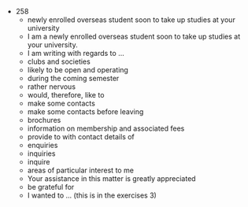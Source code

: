 - 258
    - newly enrolled overseas student soon to take up studies at your university
    - I am a newly enrolled overseas student soon to take up studies at your university.
    - I am writing with regards to ...
    - clubs and societies
    - likely to be open and operating
    - during the coming semester
    - rather nervous
    - would, therefore, like to 
    - make some contacts
    - make some contacts before leaving
    - brochures
    - information on membership and associated fees
    - provide to with contact details of
    - enquiries
    - inquiries
    - inquire
    - areas of particular interest to me
    - Your assistance in this matter is greatly appreciated
    - be grateful for
    - I wanted to ... (this is in the exercises 3)
